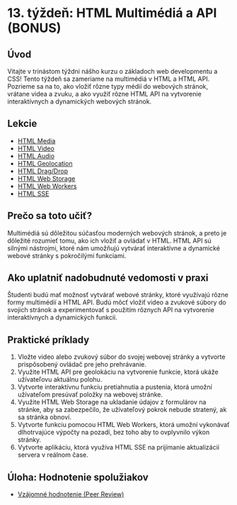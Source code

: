 # 13. týždeň: HTML Multimédiá a API (BONUS)

## Úvod

Vitajte v trinástom týždni nášho kurzu o základoch web developmentu a CSS! Tento týždeň sa zameriame na multimédiá v HTML a HTML API. Pozrieme sa na to, ako vložiť rôzne typy médií do webových stránok, vrátane videa a zvuku, a ako využiť rôzne HTML API na vytvorenie interaktívnych a dynamických webových stránok.

## Lekcie

- [HTML Media](https://www.w3schools.com/html/html_media.asp)
- [HTML Video](https://www.w3schools.com/html/html5_video.asp)
- [HTML Audio](https://www.w3schools.com/html/html5_audio.asp)
- [HTML Geolocation](https://www.w3schools.com/html/html5_geolocation.asp)
- [HTML Drag/Drop](https://www.w3schools.com/html/html5_draganddrop.asp)
- [HTML Web Storage](https://www.w3schools.com/html/html5_webstorage.asp)
- [HTML Web Workers](https://www.w3schools.com/html/html5_webworkers.asp)
- [HTML SSE](https://www.w3schools.com/html/html5_serversentevents.asp)

## Prečo sa toto učiť?

Multimédiá sú dôležitou súčasťou moderných webových stránok, a preto je dôležité rozumieť tomu, ako ich vložiť a ovládať v HTML. HTML API sú silnými nástrojmi, ktoré nám umožňujú vytvárať interaktívne a dynamické webové stránky s pokročilými funkciami.

## Ako uplatniť nadobudnuté vedomosti v praxi

Študenti budú mať možnosť vytvárať webové stránky, ktoré využívajú rôzne formy multimédií a HTML API. Budú môcť vložiť video a zvukové súbory do svojich stránok a experimentovať s použitím rôznych API na vytvorenie interaktívnych a dynamických funkcií.

## Praktické príklady

1. Vložte video alebo zvukový súbor do svojej webovej stránky a vytvorte prispôsobený ovládač pre jeho prehrávanie.
2. Využite HTML API pre geolokáciu na vytvorenie funkcie, ktorá ukáže užívateľovu aktuálnu polohu.
3. Vytvorte interaktívnu funkciu pretiahnutia a pustenia, ktorá umožní užívateľom presúvať položky na webovej stránke.
4. Využite HTML Web Storage na ukladanie údajov z formulárov na stránke, aby sa zabezpečilo, že užívateľový pokrok nebude stratený, ak sa stránka obnoví.
5. Vytvorte funkciu pomocou HTML Web Workers, ktorá umožní vykonávať dlhotrvajúce výpočty na pozadí, bez toho aby to ovplyvnilo výkon stránky.
6. Vytvorte aplikáciu, ktorá využíva HTML SSE na prijímanie aktualizácií servera v reálnom čase.

## Úloha: Hodnotenie spolužiakov

- [Vzájomné hodnotenie (Peer Review)](/2_rocnik/1_polrok/lekcie/PeerReview.md)
